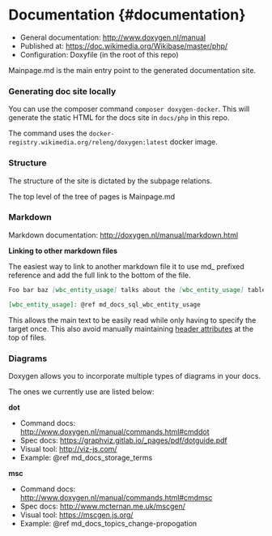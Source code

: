 # Documentation {#documentation}

 - General documentation: http://www.doxygen.nl/manual
 - Published at: https://doc.wikimedia.org/Wikibase/master/php/
 - Configuration: Doxyfile (in the root of this repo)

Mainpage.md is the main entry point to the generated documentation site.

### Generating doc site locally

You can use the composer command ```composer doxygen-docker```.
This will generate the static HTML for the docs site in `docs/php` in this repo.

The command uses the `docker-registry.wikimedia.org/releng/doxygen:latest` docker image.

### Structure

The structure of the site is dictated by the subpage relations.

The top level of the tree of pages is Mainpage.md

### Markdown

Markdown documentation: http://doxygen.nl/manual/markdown.html

**Linking to other markdown files**

The easiest way to link to another markdown file it to use md_ prefixed reference and add the full link to the bottom of the file.

```md
Foo bar baz [wbc_entity_usage] talks about the [wbc_entity_usage] table.

[wbc_entity_usage]: @ref md_docs_sql_wbc_entity_usage
```

This allows the main text to be easily read while only having to specify the target once.
This also avoid manually maintaining [header attributes](http://doxygen.nl/manual/markdown.html#md_header_id) at the top of files.

### Diagrams

Doxygen allows you to incorporate multiple types of diagrams in your docs.

The ones we currently use are listed below:

**dot**
 - Command docs: http://www.doxygen.nl/manual/commands.html#cmddot
 - Spec docs: https://graphviz.gitlab.io/_pages/pdf/dotguide.pdf
 - Visual tool: http://viz-js.com/
 - Example: @ref md_docs_storage_terms

**msc**
 - Command docs: http://www.doxygen.nl/manual/commands.html#cmdmsc
 - Spec docs: http://www.mcternan.me.uk/mscgen/
 - Visual tool: https://mscgen.js.org/
 - Example: @ref md_docs_topics_change-propogation
